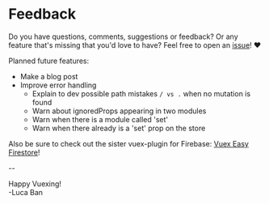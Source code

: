 # Feedback

Do you have questions, comments, suggestions or feedback? Or any feature that's missing that you'd love to have? Feel free to open an [issue](https://github.com/mesqueeb/vuex-easy-access/issues)! ♥

Planned future features:

- Make a blog post
- Improve error handling
  - Explain to dev possible path mistakes ` / vs . ` when no mutation is found
  - Warn about ignoredProps appearing in two modules
  - Warn when there is a module called 'set'
  - Warn when there already is a 'set' prop on the store

Also be sure to check out the sister vuex-plugin for Firebase: [Vuex Easy Firestore](https://mesqueeb.github.io/vuex-easy-firestore)!

--

Happy Vuexing!<br>
-Luca Ban
